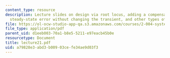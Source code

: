 ```yaml
---
content_type: resource
description: Lecture slides on design via root locus, adding a compensator, eliminating
  steady-state error without changing the transient, and other types of compensators.
file: https://ol-ocw-studio-app-qa.s3.amazonaws.com/courses/2-004-systems-modeling-and-control-ii-fall-2007/a79828e3abd3b00903cefe34ae9d03f3_lecture21.pdf
file_type: application/pdf
parent_uid: d1eeb003-70a1-b8e5-5211-e97eacb45b0e
resourcetype: Document
title: lecture21.pdf
uid: a79828e3-abd3-b009-03ce-fe34ae9d03f3
---
```

